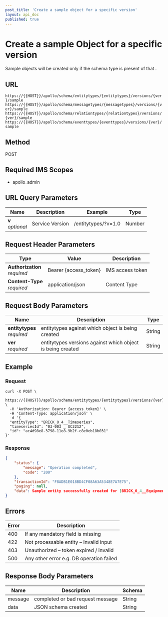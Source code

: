 ```yaml
---
post_title: 'Create a sample object for a specific version'
layout: api_doc
published: true
---
```

# Create a sample Object for a specific version

Sample objects will be created only if the schema type is present of that .


## URL

`https://{{HOST}}/apollo/schema/entitytypes/{entitytypes}/versions/{ver}/sample`
`https://{{HOST}}/apollo/schema/messagetypes/{messagetypes}/versions/{ver}/sample`
`https://{{HOST}}/apollo/schema/relationtypes/{relationtypes}/versions/{ver}/sample`
`https://{{HOST}}/apollo/schema/eventtypes/{eventtypes}/versions/{ver}/sample`

## Method

<div class="post">POST</div>

## Required IMS Scopes

* apollo_admin

## URL Query Parameters

|Name|Description|Example|Type|
|---|---|---|---|
|**v** <br>*optional*|Service Version|/entitytypes/?v=1.0|Number|

## Request Header Parameters

|Type|Value|Description|
|---|---|---|
|**Authorization** <br>*required*|Bearer {access_token}|IMS access token|
|**Content-Type** <br>*required*|application/json|Content Type|

## Request Body Parameters

|Name|Description|Type|
|---|---|---|
| **entitytypes** <br>*required*|entitytypes against which object is being created|String|
| **ver** <br>*required*|entitytypes versions against which object is being created|String|

## Example

### Request

```shell
curl -X POST \
  https://{{HOST}}/apollo/schema/entitytypes/{entitytypes}/versions/{ver}/sample \
  -H 'Authorization: Bearer {access_token}' \
  -H 'Content-Type: application/json' \
  -d '{
  "entityType": "BRICK_0_4__Timeseries",
  "timeseriesId": "03-003 _ UC3212",
  "id": "ac4d98e8-3798-11e8-9b2f-c8e0eb18b031"
}'

```

### Response

```json
{
    "status": {
        "message": "Operation completed",
        "code": "200"
    },
    "transactionId": "F8ADB1E018BD4CF08A63A5348E7A7E75",
    "paging": null,
    "data": Sample entity successfully created for [BRICK_0_4__Equipment] against version [2]
}
```

## Errors

|Error|Description|
|---|---|
|400|If any mandatory field is missing      	   |
|422|Not processable entity – Invalid input   	   |
|403|Unauthorized – token expired / invalid 	   |
|500|Any other error e.g. DB operation failed	   |


## Response Body Parameters

|Name|Description|Schema|
|---|---|---|
|message         |completed or bad request message|String |
|data    		 |JSON schema created			  |String|

